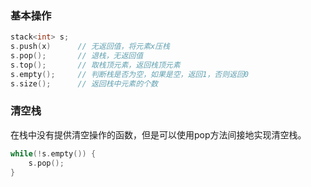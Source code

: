 ### 基本操作

```C++
stack<int> s;
s.push(x)      // 无返回值，将元素x压栈
s.pop();       // 退栈，无返回值
s.top();       // 取栈顶元素，返回栈顶元素
s.empty();     // 判断栈是否为空，如果是空，返回1，否则返回0
s.size();      // 返回栈中元素的个数
```



### 清空栈

在栈中没有提供清空操作的函数，但是可以使用pop方法间接地实现清空栈。

```C++
while(!s.empty()) {
    s.pop();
}
```


